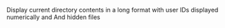 Display current directory contents in a long format with user IDs displayed numerically and And hidden files
